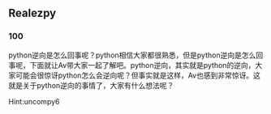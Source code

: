 ## Realezpy

### 100

python逆向是怎么回事呢？python相信大家都很熟悉，但是python逆向是怎么回事呢，下面就让Av带大家一起了解吧。python逆向，其实就是python的逆向，大家可能会很惊讶python怎么会逆向呢？但事实就是这样，Av也感到非常惊讶。这就是关于python逆向的事情了，大家有什么想法呢？ 

Hint:uncompy6
